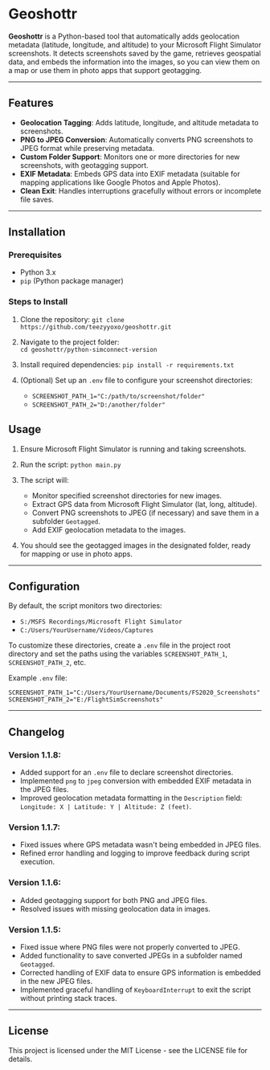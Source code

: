 # Geoshottr

**Geoshottr** is a Python-based tool that automatically adds geolocation metadata (latitude, longitude, and altitude) to your Microsoft Flight Simulator screenshots. It detects screenshots saved by the game, retrieves geospatial data, and embeds the information into the images, so you can view them on a map or use them in photo apps that support geotagging.

---

## Features

- **Geolocation Tagging**: Adds latitude, longitude, and altitude metadata to screenshots.
- **PNG to JPEG Conversion**: Automatically converts PNG screenshots to JPEG format while preserving metadata.
- **Custom Folder Support**: Monitors one or more directories for new screenshots, with geotagging support.
- **EXIF Metadata**: Embeds GPS data into EXIF metadata (suitable for mapping applications like Google Photos and Apple Photos).
- **Clean Exit**: Handles interruptions gracefully without errors or incomplete file saves.

---

## Installation

### Prerequisites

- Python 3.x
- `pip` (Python package manager)

### Steps to Install

1. Clone the repository:
   ```git clone https://github.com/teezyyoxo/geoshottr.git``` 

2.  Navigate to the project folder:   
    `cd geoshottr/python-simconnect-version` 
    
3.  Install required dependencies: 
    `pip install -r requirements.txt` 
    
4.  (Optional) Set up an `.env` file to configure your screenshot directories:
    - `SCREENSHOT_PATH_1="C:/path/to/screenshot/folder"`
    - `SCREENSHOT_PATH_2="D:/another/folder"`

## Usage

1.  Ensure Microsoft Flight Simulator is running and taking screenshots.
    
2.  Run the script:
    `python main.py` 
    
3.  The script will:
    -   Monitor specified screenshot directories for new images.
    -   Extract GPS data from Microsoft Flight Simulator (lat, long, altitude).
    -   Convert PNG screenshots to JPEG (if necessary) and save them in a subfolder `Geotagged`.
    -   Add EXIF geolocation metadata to the images.
4.  You should see the geotagged images in the designated folder, ready for mapping or use in photo apps.
    
----------

## Configuration

By default, the script monitors two directories:

-   `S:/MSFS Recordings/Microsoft Flight Simulator`
-   `C:/Users/YourUsername/Videos/Captures`

To customize these directories, create a `.env` file in the project root directory and set the paths using the variables `SCREENSHOT_PATH_1`, `SCREENSHOT_PATH_2`, etc.

Example `.env` file:

`SCREENSHOT_PATH_1="C:/Users/YourUsername/Documents/FS2020_Screenshots"
 SCREENSHOT_PATH_2="E:/FlightSimScreenshots"` 

----------

## Changelog

### Version 1.1.8:

-   Added support for an `.env` file to declare screenshot directories.
-   Implemented `png` to `jpeg` conversion with embedded EXIF metadata in the JPEG files.
-   Improved geolocation metadata formatting in the `Description` field: `Longitude: X | Latitude: Y | Altitude: Z (feet)`.

### Version 1.1.7:

-   Fixed issues where GPS metadata wasn't being embedded in JPEG files.
-   Refined error handling and logging to improve feedback during script execution.

### Version 1.1.6:

-   Added geotagging support for both PNG and JPEG files.
-   Resolved issues with missing geolocation data in images.

### Version 1.1.5:

-   Fixed issue where PNG files were not properly converted to JPEG.
-   Added functionality to save converted JPEGs in a subfolder named `Geotagged`.
-   Corrected handling of EXIF data to ensure GPS information is embedded in the new JPEG files.
-   Implemented graceful handling of `KeyboardInterrupt` to exit the script without printing stack traces.

----------

## License

This project is licensed under the MIT License - see the LICENSE file for details.
